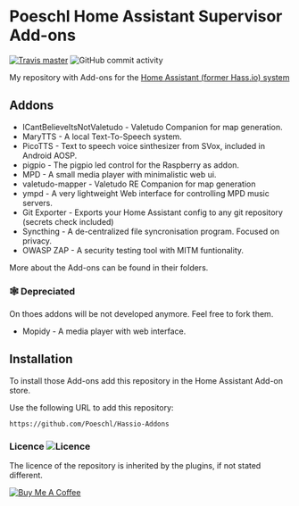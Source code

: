 # Poeschl Home Assistant Supervisor Add-ons 
[![Travis master](https://img.shields.io/travis/com/Poeschl/Hassio-Addons/master.svg?maxAge=3600)](https://travis-ci.org/Poeschl/Hassio-Addons/)
![GitHub commit activity](https://img.shields.io/github/commit-activity/m/Poeschl/Hassio-Addons)

My repository with Add-ons for the [Home Assistant (former Hass.io) system](https://www.home-assistant.io/hassio/) 

## Addons

* ICantBelieveItsNotValetudo - Valetudo Companion for map generation.
* MaryTTS - A local Text-To-Speech system.
* PicoTTS - Text to speech voice sinthesizer from SVox, included in Android AOSP.
* pigpio - The pigpio led control for the Raspberry as addon.
* MPD - A small media player with minimalistic web ui.
* valetudo-mapper - Valetudo RE Companion for map generation
* ympd - A very lightweight Web interface for controlling MPD music servers. 
* Git Exporter - Exports your Home Assistant config to any git repository (secrets check included) 
* Syncthing - A de-centralized file syncronisation program. Focused on privacy.
* OWASP ZAP - A security testing tool with MITM funtionality.

More about the Add-ons can be found in their folders.

### 🕸️ Depreciated 

On thoes addons will be not developed anymore. Feel free to fork them.

* Mopidy - A media player with web interface.


## Installation

To install those Add-ons add this repository in the Home Assistant Add-on store.

Use the following URL to add this repository:

```
https://github.com/Poeschl/Hassio-Addons
```

### Licence  ![Licence](https://img.shields.io/github/license/Poeschl/Hassio-Addons)

The licence of the repository is inherited by the plugins, if not stated different.

[![Buy Me A Coffee](https://img.shields.io/badge/Buy%20me%20a%20coffee-%23d32f2f?logo=buy-me-a-coffee&style=for-the-badge&logoColor=white)](https://www.buymeacoffee.com/Poeschl)
